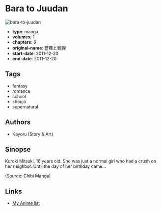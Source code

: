 # Bara to Juudan

![bara-to-juudan](https://cdn.myanimelist.net/images/manga/3/114471.jpg)

-   **type**: manga
-   **volumes**: 1
-   **chapters**: 6
-   **original-name**: 薔薇と銃弾
-   **start-date**: 2011-12-20
-   **end-date**: 2011-12-20

## Tags

-   fantasy
-   romance
-   school
-   shoujo
-   supernatural

## Authors

-   Kayoru (Story & Art)

## Sinopse

Kuroki Mitsuki, 16 years old. She was just a normal girl who had a crush on her neighbor. Until the day of her birthday came...

(Source: Chibi Manga)

## Links

-   [My Anime list](https://myanimelist.net/manga/34133/Bara_to_Juudan)
